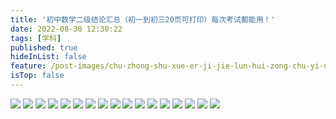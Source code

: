 ```yaml
---
title: '初中数学二级结论汇总（初一到初三20页可打印）每次考试都能用！'
date: 2022-08-30 12:30:22
tags: [学科]
published: true
hideInList: false
feature: /post-images/chu-zhong-shu-xue-er-ji-jie-lun-hui-zong-chu-yi-dao-chu-san-20-ye-ke-da-yin-mei-ci-kao-shi-du-neng-yong.jpg
isTop: false
---
```

<img src = 'https://lateextraneousinversion.661111.repl.co//imgs/2022/08/a472a41dea4758de.png' />
<img src = 'https://lateextraneousinversion.661111.repl.co//imgs/2022/08/e089714adc57a04a.png' />
<img src = 'https://lateextraneousinversion.661111.repl.co//imgs/2022/08/063ba66369c728e9.png' />
<img src = 'https://lateextraneousinversion.661111.repl.co//imgs/2022/08/7ac4c06a21410f55.png' />
<img src = 'https://lateextraneousinversion.661111.repl.co//imgs/2022/08/1de67b0456e9c938.png' />
<img src = 'https://lateextraneousinversion.661111.repl.co//imgs/2022/08/3c5df804ba4bd0a3.png' />
<img src = 'https://lateextraneousinversion.661111.repl.co//imgs/2022/08/b0ce0f94d4e92551.png' />
<img src = 'https://lateextraneousinversion.661111.repl.co//imgs/2022/08/471d1b08abef0505.png' />
<img src = 'https://lateextraneousinversion.661111.repl.co//imgs/2022/08/b99789b2abdfa600.png' />
<img src = 'https://lateextraneousinversion.661111.repl.co//imgs/2022/08/3c7d5b4899617129.png' />
<img src = 'https://lateextraneousinversion.661111.repl.co//imgs/2022/08/57012bb2bb1ba416.png' />
<img src = 'https://lateextraneousinversion.661111.repl.co//imgs/2022/08/5390bb180b543da7.png' />
<img src = 'https://lateextraneousinversion.661111.repl.co//imgs/2022/08/012535b3167f367f.png' />
<img src = 'https://lateextraneousinversion.661111.repl.co//imgs/2022/08/b818fce9f9a75a0b.png' />
<img src = 'https://lateextraneousinversion.661111.repl.co//imgs/2022/08/aa42b5face7e62fa.png' />
<img src = 'https://lateextraneousinversion.661111.repl.co//imgs/2022/08/95d5d90e22041715.png' />
<img src = 'https://lateextraneousinversion.661111.repl.co//imgs/2022/08/d0818891320c3e38.png' />


